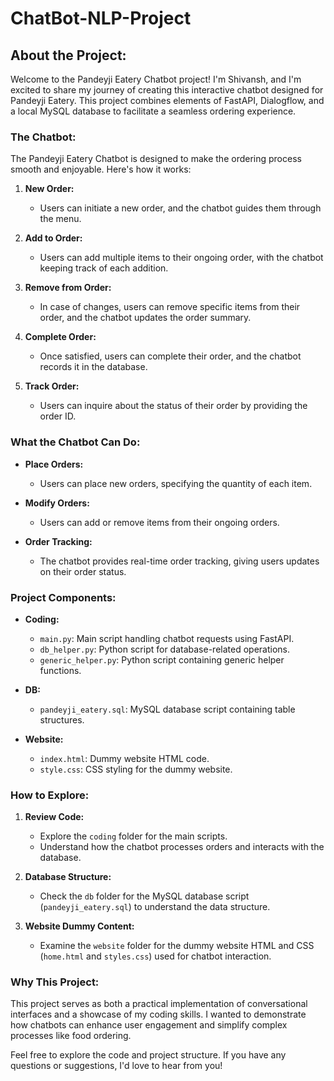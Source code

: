 # ChatBot-NLP-Project


## About the Project:

Welcome to the Pandeyji Eatery Chatbot project! I'm Shivansh, and I'm excited to share my journey of creating this interactive chatbot designed for Pandeyji Eatery. This project combines elements of FastAPI, Dialogflow, and a local MySQL database to facilitate a seamless ordering experience.

### The Chatbot:

The Pandeyji Eatery Chatbot is designed to make the ordering process smooth and enjoyable. Here's how it works:

1. **New Order:**
   - Users can initiate a new order, and the chatbot guides them through the menu.

2. **Add to Order:**
   - Users can add multiple items to their ongoing order, with the chatbot keeping track of each addition.

3. **Remove from Order:**
   - In case of changes, users can remove specific items from their order, and the chatbot updates the order summary.

4. **Complete Order:**
   - Once satisfied, users can complete their order, and the chatbot records it in the database.

5. **Track Order:**
   - Users can inquire about the status of their order by providing the order ID.

### What the Chatbot Can Do:

- **Place Orders:**
  - Users can place new orders, specifying the quantity of each item.

- **Modify Orders:**
  - Users can add or remove items from their ongoing orders.

- **Order Tracking:**
  - The chatbot provides real-time order tracking, giving users updates on their order status.

### Project Components:

- **Coding:**
  - `main.py`: Main script handling chatbot requests using FastAPI.
  - `db_helper.py`: Python script for database-related operations.
  - `generic_helper.py`: Python script containing generic helper functions.

- **DB:**
  - `pandeyji_eatery.sql`: MySQL database script containing table structures.

- **Website:**
  - `index.html`: Dummy website HTML code.
  - `style.css`: CSS styling for the dummy website.

### How to Explore:

1. **Review Code:**
   - Explore the `coding` folder for the main scripts.
   - Understand how the chatbot processes orders and interacts with the database.

2. **Database Structure:**
   - Check the `db` folder for the MySQL database script (`pandeyji_eatery.sql`) to understand the data structure.

3. **Website Dummy Content:**
   - Examine the `website` folder for the dummy website HTML and CSS (`home.html` and `styles.css`) used for chatbot interaction.

### Why This Project:

This project serves as both a practical implementation of conversational interfaces and a showcase of my coding skills. I wanted to demonstrate how chatbots can enhance user engagement and simplify complex processes like food ordering.

Feel free to explore the code and project structure. If you have any questions or suggestions, I'd love to hear from you!
